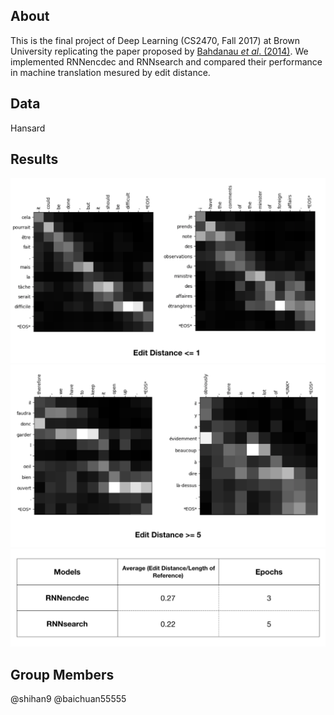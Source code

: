 ## About

This is the final project of Deep Learning (CS2470, Fall 2017) at Brown University replicating the paper proposed by [Bahdanau *et al*. (2014)][1]. We implemented RNNencdec and RNNsearch and compared their performance in machine translation mesured by edit distance.

## Data

Hansard

## Results

![Edit Distance `<=` 1](./results/result1.png)
![Edit Distance `>=` 5](./results/result2.png)
![Edit Distance](./results/result3.png)

## Group Members

@shihan9
@baichuan55555

[1]: https://arxiv.org/abs/1409.0473
